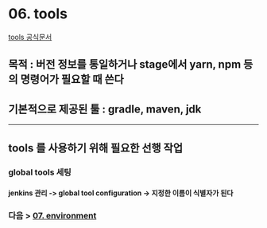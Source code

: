 # 06. tools
[tools 공식문서](https://www.jenkins.io/doc/book/pipeline/syntax/#tools)
## 목적 : 버전 정보를 통일하거나 stage에서 yarn, npm 등의 명령어가 필요할 때 쓴다
## 기본적으로 제공된 툴 : gradle, maven, jdk  
---
## tools 를 사용하기 위해 필요한 선행 작업
### global tools 세팅
#### jenkins 관리 -> global tool configuration -> 지정한 이름이 식별자가 된다


### 다음 > [07. environment](07.%20environment.md)
